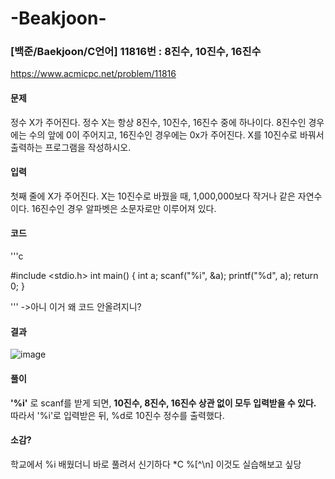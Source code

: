 # -Beakjoon-
### [백준/Baekjoon/C언어] 11816번 : 8진수, 10진수, 16진수


https://www.acmicpc.net/problem/11816


#### 문제
정수 X가 주어진다. 정수 X는 항상 8진수, 10진수, 16진수 중에 하나이다.
8진수인 경우에는 수의 앞에 0이 주어지고, 16진수인 경우에는 0x가 주어진다.
X를 10진수로 바꿔서 출력하는 프로그램을 작성하시오.


#### 입력
첫째 줄에 X가 주어진다. X는 10진수로 바꿨을 때, 1,000,000보다 작거나 같은 자연수이다. 16진수인 경우 알파벳은 소문자로만 이루어져 있다.



#### 코드

'''c

#include <stdio.h>
int main()
{
    int a;
    scanf("%i", &a);
    printf("%d", a);
    return 0;
}

'''
->아니 이거 왜 코드 안올려지니?


#### 결과
![image](https://user-images.githubusercontent.com/96537605/157071361-8d7674de-9109-4617-909d-df731cdb0dcb.png)



#### 풀이
 **'%i'** 로 scanf를 받게 되면, **10진수, 8진수, 16진수 상관 없이 모두 입력받을 수 있다.** 따라서 '%i'로 입력받은 뒤, %d로 10진수 정수를 출력했다.

#### 소감?
학교에서 %i 배웠더니 바로 풀려서 신기하다
*C %[^\n] 이것도 실습해보고 싶당
